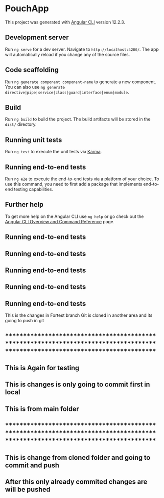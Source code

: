 # PouchApp

This project was generated with [Angular CLI](https://github.com/angular/angular-cli) version 12.2.3.

## Development server

Run `ng serve` for a dev server. Navigate to `http://localhost:4200/`. The app will automatically reload if you change any of the source files.

## Code scaffolding

Run `ng generate component component-name` to generate a new component. You can also use `ng generate directive|pipe|service|class|guard|interface|enum|module`.

## Build

Run `ng build` to build the project. The build artifacts will be stored in the `dist/` directory.

## Running unit tests

Run `ng test` to execute the unit tests via [Karma](https://karma-runner.github.io).

## Running end-to-end tests

Run `ng e2e` to execute the end-to-end tests via a platform of your choice. To use this command, you need to first add a package that implements end-to-end testing capabilities.

## Further help

To get more help on the Angular CLI use `ng help` or go check out the [Angular CLI Overview and Command Reference](https://angular.io/cli) page.


## Running end-to-end tests
## Running end-to-end tests
## Running end-to-end tests
## Running end-to-end tests
## Running end-to-end tests

This is the changes in Fortest branch
Git is cloned in another area and its going to push in git

## ******************************************************************************************************************************


## This is Again for testing 
## This is changes is only going to commit first in local
## This is from main folder

## ******************************************************************************************************************************

## ###########################################################################################


## This is change from cloned folder and going to commit and push
## After this only already commited changes are will be pushed

## #############################################################################################
